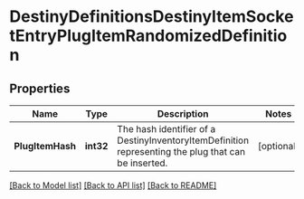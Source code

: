 # DestinyDefinitionsDestinyItemSocketEntryPlugItemRandomizedDefinition

## Properties
Name | Type | Description | Notes
------------ | ------------- | ------------- | -------------
**PlugItemHash** | **int32** | The hash identifier of a DestinyInventoryItemDefinition representing the plug that can be inserted. | [optional] 

[[Back to Model list]](../README.md#documentation-for-models) [[Back to API list]](../README.md#documentation-for-api-endpoints) [[Back to README]](../README.md)


